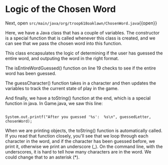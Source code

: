 # Logic of the Chosen Word

Next, open `src/main/java/org/troop618oaklawn/ChosenWord.java`{{open}}

Here, we have a Java class that has a couple of variables.  The constructor is a special function that is called whenever this class is created, and we can see that we pass the chosen word into this function.

This class encapsulates the logic of determining if the user has guessed the entire word, and outputing the word in the right format.

The isEntireWordGuessed() function on line 19 checks to see if the entire word has been guessed.

The guessCharacter() function takes in a character and then updates the variables to track the current state of play in the game.

And finally, we have a toString() function at the end, which is a special function in java.  In Game.java, we saw this line:
<pre><code class="language-java hljs">
System.out.printf("After you guessed '%s':  %s\n", guessedLetter, chosenWord);
</code></pre>

When we are printing objects, the toString() function is automatically called.  If you read that function closely, you'll see that we loop through each character in the word, and if the character has been guessed before, we print it, otherwise we print an underscore (_).  On the command line, with the underscores, it is hard to tell how many characters are in the word.  We could change that to an asterisk (*).
